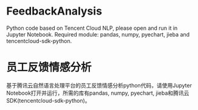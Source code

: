 # FeedbackAnalysis
Python code based on Tencent Cloud NLP, please open and run it in Jupyter Notebook. Required module: pandas, numpy, pyechart, jieba and tencentcloud-sdk-python.
# 员工反馈情感分析
基于腾讯云自然语言处理平台的员工反馈情感分析python代码，请使用Jupyter Notebook打开并运行，所需的库有pandas, numpy, pyechart, jieba和腾讯云SDK(tencentcloud-sdk-python)。
